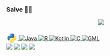 ### Salve 👋🤠

<div align="center">
  <a href="https://github.com/eduardoleeaal">

  <img height="180em" src="https://github-readme-stats.vercel.app/api/top-langs/?username=eduardoleeaal&layout=compact&langs_count=10&theme=merko"/>
 </div>
 <div style="display: inline_block"><br>
  <img align="center" alt="Python" height="30" width="30" src="https://raw.githubusercontent.com/devicons/devicon/master/icons/python/python-original.svg">
  <img align="center" alt="Java" height="30" width="30" src="https://cdn.jsdelivr.net/gh/devicons/devicon@latest/icons/java/java-original.svg"/>
  <img align="center" alt="R" height="30" width="30" src="https://cdn.jsdelivr.net/gh/devicons/devicon@latest/icons/r/r-original.svg"/>
  <img align="center" alt="Kotlin" height="30" width="30" src="https://cdn.jsdelivr.net/gh/devicons/devicon@latest/icons/kotlin/kotlin-original.svg"/>
  <img align="center" alt="C" height="30" width="30" src="https://cdn.jsdelivr.net/gh/devicons/devicon@latest/icons/c/c-original.svg" />
  <img align="center" alt="GML" height="30" width="30" src="https://img.icons8.com/color/96/000000/game-maker.png"/>
  
 </div>
  
 <div> 
  <a href="https://www.instagram.com/eduardoleeaal/" target="_blank"><img src="https://img.shields.io/badge/-Instagram-%23E4405F?style=for-the-badge&logo=instagram&logoColor=white"></a>
 <a href="https://discordapp.com/users/313150048060047360" target="_blank"><img src="https://img.shields.io/badge/Discord-7289DA?style=for-the-badge&logo=discord&logoColor=white"></a> 
  <a href = "mailto:eduardo.leeal@hotmail.com" target="_blank"><img src="https://img.shields.io/badge/Microsoft_Outlook-0078D4?style=for-the-badge&logo=microsoft-outlook&logoColor=white"></a>
  <a href="https://www.linkedin.com/in/eduardo-leeal" target="_blank"><img src="https://img.shields.io/badge/-LinkedIn-%230077B5?style=for-the-badge&logo=linkedin&logoColor=white"></a>
 </div>

